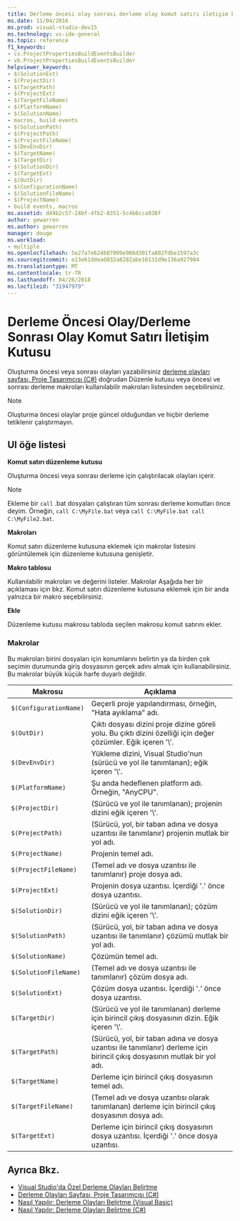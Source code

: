 ```yaml
---
title: Derleme öncesi olay sonrası derleme olay komut satırı iletişim kutusu
ms.date: 11/04/2016
ms.prod: visual-studio-dev15
ms.technology: vs-ide-general
ms.topic: reference
f1_keywords:
- cs.ProjectPropertiesBuildEventsBuilder
- vb.ProjectPropertiesBuildEventsBuilder
helpviewer_keywords:
- $(SolutionExt)
- $(ProjectDir)
- $(TargetPath)
- $(ProjectExt)
- $(TargetFileName)
- $(PlatformName)
- $(SolutionName)
- macros, build events
- $(SolutionPath)
- $(ProjectPath)
- $(ProjectFileName)
- $(DevEnvDir)
- $(TargetName)
- $(TargetDir)
- $(SolutionDir)
- $(TargetExt)
- $(OutDir)
- $(ConfigurationName)
- $(SolutionFileName)
- $(ProjectName)
- build events, macros
ms.assetid: d49b2c57-24bf-4fb2-8351-5c4b6cca938f
author: gewarren
ms.author: gewarren
manager: douge
ms.workload:
- multiple
ms.openlocfilehash: 5e27a7e624607009e986d301fa802fdbe1597a3c
ms.sourcegitcommit: e13e61ddea6032a8282abe16131d9e136a927984
ms.translationtype: MT
ms.contentlocale: tr-TR
ms.lasthandoff: 04/26/2018
ms.locfileid: "31947979"
---
```

# <a name="pre-build-eventpost-build-event-command-line-dialog-box"></a>Derleme Öncesi Olay/Derleme Sonrası Olay Komut Satırı İletişim Kutusu
Oluşturma öncesi veya sonrası olayları yazabilirsiniz [derleme olayları sayfası, Proje Tasarımcısı (C#)](../../ide/reference/build-events-page-project-designer-csharp.md) doğrudan Düzenle kutusu veya öncesi ve sonrası derleme makroları kullanılabilir makroları listesinden seçebilirsiniz.

> [!NOTE]
> Oluşturma öncesi olaylar proje güncel olduğundan ve hiçbir derleme tetiklenir çalıştırmayın.


## <a name="ui-element-list"></a>UI öğe listesi
 **Komut satırı düzenleme kutusu**

 Oluşturma öncesi veya sonrası derleme için çalıştırılacak olayları içerir.

> [!NOTE]
> Ekleme bir `call` .bat dosyaları çalıştıran tüm sonrası derleme komutları önce deyim. Örneğin, `call C:\MyFile.bat` veya `call C:\MyFile.bat call C:\MyFile2.bat`.


 **Makroları**

 Komut satırı düzenleme kutusuna eklemek için makrolar listesini görüntülemek için düzenleme kutusuna genişletir.

 **Makro tablosu**

 Kullanılabilir makroları ve değerini listeler. Makrolar Aşağıda her bir açıklaması için bkz. Komut satırı düzenleme kutusuna eklemek için bir anda yalnızca bir makro seçebilirsiniz.

 **Ekle**

 Düzenleme kutusu makrosu tabloda seçilen makrosu komut satırını ekler.

### <a name="macros"></a>Makrolar
 Bu makroları birini dosyaları için konumlarını belirtin ya da birden çok seçimin durumunda giriş dosyasının gerçek adını almak için kullanabilirsiniz. Bu makrolar büyük küçük harfe duyarlı değildir.

|Makrosu|Açıklama|
|-----------|-----------------|
|`$(ConfigurationName)`|Geçerli proje yapılandırması, örneğin, "Hata ayıklama" adı.|
|`$(OutDir)`|Çıktı dosyası dizini proje dizine göreli yolu. Bu çıktı dizini özelliği için değer çözümler. Eğik içeren '\\'.|
|`$(DevEnvDir)`|Yükleme dizini, Visual Studio'nun (sürücü ve yol ile tanımlanan); eğik içeren '\\'.|
|`$(PlatformName)`|Şu anda hedeflenen platform adı. Örneğin, "AnyCPU".|
|`$(ProjectDir)`|(Sürücü ve yol ile tanımlanan); projenin dizini eğik içeren '\\'.|
|`$(ProjectPath)`|(Sürücü, yol, bir taban adına ve dosya uzantısı ile tanımlanır) projenin mutlak bir yol adı.|
|`$(ProjectName)`|Projenin temel adı.|
|`$(ProjectFileName)`|(Temel adı ve dosya uzantısı ile tanımlanır) proje dosya adı.|
|`$(ProjectExt)`|Projenin dosya uzantısı. İçerdiği '.' önce dosya uzantısı.|
|`$(SolutionDir)`|(Sürücü ve yol ile tanımlanan); çözüm dizini eğik içeren '\\'.|
|`$(SolutionPath)`|(Sürücü, yol, bir taban adına ve dosya uzantısı ile tanımlanır) çözümü mutlak bir yol adı.|
|`$(SolutionName)`|Çözümün temel adı.|
|`$(SolutionFileName)`|(Temel adı ve dosya uzantısı ile tanımlanır) çözüm dosya adı.|
|`$(SolutionExt)`|Çözüm dosya uzantısı. İçerdiği '.' önce dosya uzantısı.|
|`$(TargetDir)`|(Sürücü ve yol ile tanımlanan) derleme için birincil çıkış dosyasının dizin. Eğik içeren '\\'.|
|`$(TargetPath)`|(Sürücü, yol, bir taban adına ve dosya uzantısı ile tanımlanır) derleme için birincil çıkış dosyasının mutlak bir yol adı.|
|`$(TargetName)`|Derleme için birincil çıkış dosyasının temel adı.|
|`$(TargetFileName)`|(Temel adı ve dosya uzantısı olarak tanımlanan) derleme için birincil çıkış dosyasının dosya adı.|
|`$(TargetExt)`|Derleme için birincil çıkış dosyasının dosya uzantısı. İçerdiği '.' önce dosya uzantısı.|

## <a name="see-also"></a>Ayrıca Bkz.

- [Visual Studio'da Özel Derleme Olayları Belirtme](../../ide/specifying-custom-build-events-in-visual-studio.md)
- [Derleme Olayları Sayfası, Proje Tasarımcısı (C#)](../../ide/reference/build-events-page-project-designer-csharp.md)
- [Nasıl Yapılır: Derleme Olayları Belirtme (Visual Basic)](../../ide/how-to-specify-build-events-visual-basic.md)
- [Nasıl Yapılır: Derleme Olayları Belirtme (C#)](../../ide/how-to-specify-build-events-csharp.md)